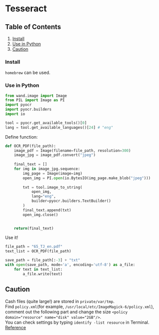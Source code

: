 # Tesseract

## Table of Contents
1. [Install](#install)
2. [Use in Python](#use-in-python)
3. [Caution](#caution)

### Install
`homebrew` can be used.

### Use in Python
```python
from wand.image import Image
from PIL import Image as PI
import pyocr
import pyocr.builders
import io

tool = pyocr.get_available_tools()[0]
lang = tool.get_available_languages()[24] # "eng"
```
Define function:
```python
def OCR_PDF(file_path):
    image_pdf = Image(filename=file_path, resolution=300)
    image_jpg = image_pdf.convert("jpeg")
    
    final_text = []
    for img in image_jpg.sequence:
        img_page = Image(image=img)
        open_img = PI.open(io.BytesIO(img_page.make_blob("jpeg")))
        
        txt = tool.image_to_string(
        	open_img,
        	lang="eng",
        	builder=pyocr.builders.TextBuilder()
        )
        final_text.append(txt)
        open_img.close()

        
    return(final_text)
```
Use it!
```python
file_path = "65_TJ_en.pdf"
text_list = OCR_PDF(file_path)

save_path = file_path[:-3] + "txt"
with open(save_path, mode='a', encoding='utf-8') as a_file:
    for text in text_list:
        a_file.write(text)
```

## Caution
Cash files (quite large!) are stored in `private/var/tmp`.  
Find `policy.xml`(for example, `/usr/local/etc/ImageMagick-6/policy.xml`), comment out the following part and change the size `<policy domain="resource" name="disk" value="2GB"/>`.  
You can check settings by typing `identify -list resource` in Terminal.  
[Reference](http://qiita.com/nt-uni/items/bb4cc3064a3af857a63e)
